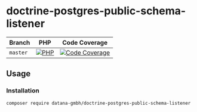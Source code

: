 # doctrine-postgres-public-schema-listener

| Branch    | PHP                                         | Code Coverage                                        |
|-----------|---------------------------------------------|------------------------------------------------------|
| `master`  | [![PHP][build-status-master-php]][actions]  | [![Code Coverage][coverage-status-master]][codecov]  |

## Usage

### Installation

```bash
composer require datana-gmbh/doctrine-postgres-public-schema-listener
```

[build-status-master-php]: https://github.com/datana-gmbh/doctrine-postgres-public-schema-listener/workflows/PHP/badge.svg?branch=master
[coverage-status-master]: https://codecov.io/gh/datana-gmbh/doctrine-postgres-public-schema-listener/branch/master/graph/badge.svg

[actions]: https://github.com/datana-gmbh/doctrine-postgres-public-schema-listener/actions
[codecov]: https://codecov.io/gh/datana-gmbh/doctrine-postgres-public-schema-listener
